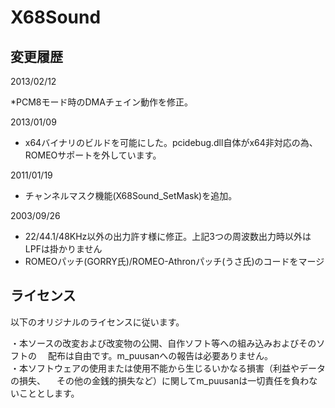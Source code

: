
# X68Sound

## 変更履歴

2013/02/12

*PCM8モード時のDMAチェイン動作を修正。

2013/01/09

* x64バイナリのビルドを可能にした。pcidebug.dll自体がx64非対応の為、ROMEOサポートを外しています。

2011/01/19

* チャンネルマスク機能(X68Sound_SetMask)を追加。

2003/09/26

* 22/44.1/48KHz以外の出力許す様に修正。上記3つの周波数出力時以外はLPFは掛かりません
* ROMEOパッチ(GORRY氏)/ROMEO-Athronパッチ(うさ氏)のコードをマージ

## ライセンス

以下のオリジナルのライセンスに従います。

・本ソースの改変および改変物の公開、自作ソフト等への組み込みおよびそのソフトの
　配布は自由です。m_puusanへの報告は必要ありません。  
・本ソフトウェアの使用または使用不能から生じるいかなる損害（利益やデータの損失、
　その他の金銭的損失など）に関してm_puusanは一切責任を負わないこととします。 
